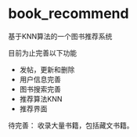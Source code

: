 # book_recommend

基于KNN算法的一个图书推荐系统

目前为止完善以下功能

- 发帖，更新和删除
- 用户信息完善
- 图书搜索完善
- 推荐算法KNN
- 推荐界面

待完善：
收录大量书籍，包括藏文书籍。

